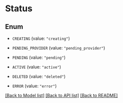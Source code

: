 # Status

## Enum


* `CREATING` (value: `"creating"`)

* `PENDING_PROVIDER` (value: `"pending_provider"`)

* `PENDING` (value: `"pending"`)

* `ACTIVE` (value: `"active"`)

* `DELETED` (value: `"deleted"`)

* `ERROR` (value: `"error"`)


[[Back to Model list]](../README.md#documentation-for-models) [[Back to API list]](../README.md#documentation-for-api-endpoints) [[Back to README]](../README.md)


